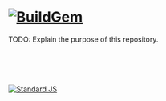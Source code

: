 # [![BuildGem](https://cdn.rawgit.com/buildgem/logo/2.1.0/dist/png/buildgem-logo-240x60.png)](https://github.com/buildgem)

TODO: Explain the purpose of this repository.



<p><br /><br /><br /><br /><a href="http://standardjs.com/"><img src="https://cdn.jsdelivr.net/gh/feross/standard/badge.svg" alt="Standard JS"></a></p>
